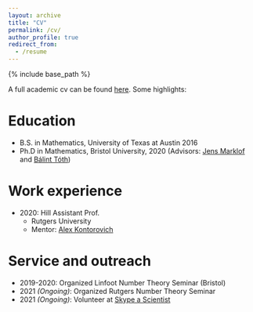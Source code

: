 ```yaml
---
layout: archive
title: "CV"
permalink: /cv/
author_profile: true
redirect_from:
  - /resume
---
```


{% include base_path %}

A full academic cv can be found [here](../files/cv.pdf). Some highlights:

Education
======
* B.S. in Mathematics, University of Texas at Austin 2016
* Ph.D in Mathematics, Bristol University, 2020 (Advisors: [Jens Marklof](https://people.maths.bris.ac.uk/~majm/home.html) and [Bálint Tóth](https://sites.google.com/view/balint-toth-math/home))

Work experience
======
* 2020: Hill Assistant Prof. 
  * Rutgers University
  * Mentor: [Alex Kontorovich](https://sites.math.rutgers.edu/~alexk/)
  
Service and outreach
======
* 2019-2020: Organized Linfoot Number Theory Seminar (Bristol)
* 2021 <i>(Ongoing)</i>: Organized Rutgers Number Theory Seminar
* 2021 <i>(Ongoing)</i>: Volunteer at [Skype a Scientist](https://www.skypeascientist.com/)
